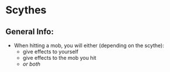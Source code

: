 # Scythes

## General Info:

* When hitting a mob, you will either (depending on the scythe):
  * give effects to yourself
  * give effects to the mob you hit
  * _or both_
